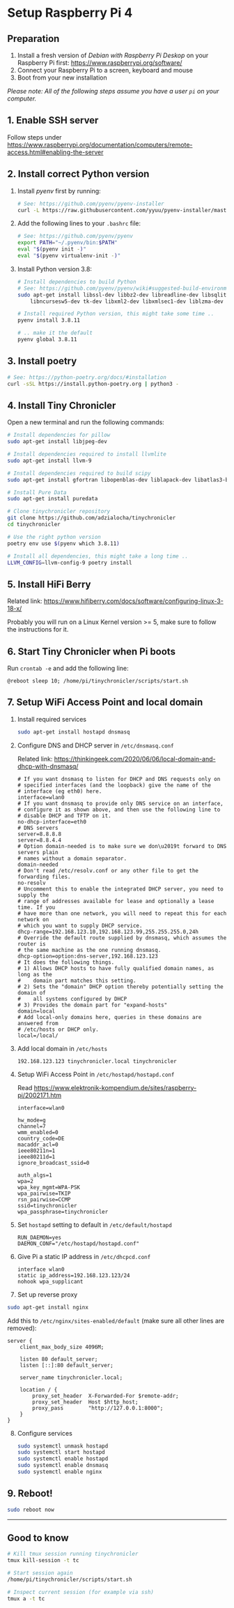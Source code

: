 # Setup Raspberry Pi 4

## Preparation

1. Install a fresh version of *Debian with Raspberry Pi Deskop* on your Raspberry Pi first: https://www.raspberrypi.org/software/
2. Connect your Raspberry Pi to a screen, keyboard and mouse
3. Boot from your new installation

*Please note: All of the following steps assume you have a user `pi` on your computer.*

## 1. Enable SSH server

Follow steps under https://www.raspberrypi.org/documentation/computers/remote-access.html#enabling-the-server

## 2. Install correct Python version

1. Install *pyenv* first by running:

    ```bash
    # See: https://github.com/pyenv/pyenv-installer
    curl -L https://raw.githubusercontent.com/yyuu/pyenv-installer/master/bin/pyenv-installer | bash
    ```

2. Add the following lines to your `.bashrc` file:

    ```bash
    # See: https://github.com/pyenv/pyenv
    export PATH="~/.pyenv/bin:$PATH"
    eval "$(pyenv init -)"
    eval "$(pyenv virtualenv-init -)"
    ```

3. Install Python version 3.8:

    ```bash
    # Install dependencies to build Python
    # See: https://github.com/pyenv/pyenv/wiki#suggested-build-environment
    sudo apt-get install libssl-dev libbz2-dev libreadline-dev libsqlite3-dev \
        libncursesw5-dev tk-dev libxml2-dev libxmlsec1-dev liblzma-dev

    # Install required Python version, this might take some time ..
    pyenv install 3.8.11

    # .. make it the default
    pyenv global 3.8.11
    ```

## 3. Install poetry

```bash
# See: https://python-poetry.org/docs/#installation
curl -sSL https://install.python-poetry.org | python3 -
```

## 4. Install Tiny Chronicler

Open a new terminal and run the following commands:

```bash
# Install dependencies for pillow
sudo apt-get install libjpeg-dev

# Install dependencies required to install llvmlite
sudo apt-get install llvm-9

# Install dependencies required to build scipy
sudo apt-get install gfortran libopenblas-dev liblapack-dev libatlas3-base libgfortran5

# Install Pure Data
sudo apt-get install puredata

# Clone tinychronicler repository
git clone https://github.com/adzialocha/tinychronicler
cd tinychronicler

# Use the right python version
poetry env use $(pyenv which 3.8.11)

# Install all dependencies, this might take a long time ..
LLVM_CONFIG=llvm-config-9 poetry install
```

## 5. Install HiFi Berry

Related link: https://www.hifiberry.com/docs/software/configuring-linux-3-18-x/

Probably you will run on a Linux Kernel version >= 5, make sure to follow the instructions for it.

## 6. Start Tiny Chronicler when Pi boots

Run `crontab -e` and add the following line:

```
@reboot sleep 10; /home/pi/tinychronicler/scripts/start.sh
```

## 7. Setup WiFi Access Point and local domain

1. Install required services

    ```bash
    sudo apt-get install hostapd dnsmasq
    ```

2. Configure DNS and DHCP server in `/etc/dnsmasq.conf`

    Related link: https://thinkingeek.com/2020/06/06/local-domain-and-dhcp-with-dnsmasq/

    ```env
    # If you want dnsmasq to listen for DHCP and DNS requests only on
    # specified interfaces (and the loopback) give the name of the
    # interface (eg eth0) here.
    interface=wlan0
    # If you want dnsmasq to provide only DNS service on an interface,
    # configure it as shown above, and then use the following line to
    # disable DHCP and TFTP on it.
    no-dhcp-interface=eth0
    # DNS servers
    server=8.8.8.8
    server=8.8.4.4
    # Option domain-needed is to make sure we don\u2019t forward to DNS servers plain
    # names without a domain separator.
    domain-needed
    # Don't read /etc/resolv.conf or any other file to get the forwarding files.
    no-resolv
    # Uncomment this to enable the integrated DHCP server, you need to supply the
    # range of addresses available for lease and optionally a lease time. If you
    # have more than one network, you will need to repeat this for each network on
    # which you want to supply DHCP service.
    dhcp-range=192.168.123.10,192.168.123.99,255.255.255.0,24h
    # Override the default route supplied by dnsmasq, which assumes the router is
    # the same machine as the one running dnsmasq.
    dhcp-option=option:dns-server,192.168.123.123
    # It does the following things.
    # 1) Allows DHCP hosts to have fully qualified domain names, as long as the
    #    domain part matches this setting.
    # 2) Sets the "domain" DHCP option thereby potentially setting the domain of
    #    all systems configured by DHCP
    # 3) Provides the domain part for "expand-hosts"
    domain=local
    # Add local-only domains here, queries in these domains are answered from
    # /etc/hosts or DHCP only.
    local=/local/
    ```

3. Add local domain in `/etc/hosts`

    ```env
    192.168.123.123 tinychronicler.local tinychronicler
    ```

4. Setup WiFi Access Point in `/etc/hostapd/hostapd.conf`

    Read https://www.elektronik-kompendium.de/sites/raspberry-pi/2002171.htm

    ```env
    interface=wlan0

    hw_mode=g
    channel=7
    wmm_enabled=0
    country_code=DE
    macaddr_acl=0
    ieee80211n=1
    ieee80211d=1
    ignore_broadcast_ssid=0

    auth_algs=1
    wpa=2
    wpa_key_mgmt=WPA-PSK
    wpa_pairwise=TKIP
    rsn_pairwise=CCMP
    ssid=tinychronicler
    wpa_passphrase=tinychronicler
    ```

5. Set `hostapd` setting to default in `/etc/default/hostapd`

    ```env
    RUN_DAEMON=yes
    DAEMON_CONF="/etc/hostapd/hostapd.conf"
    ```

6. Give Pi a static IP address in `/etc/dhcpcd.conf`

    ```env
    interface wlan0
    static ip_address=192.168.123.123/24
    nohook wpa_supplicant
    ```

7. Set up reverse proxy

```bash
sudo apt-get install nginx
```

Add this to `/etc/nginx/sites-enabled/default` (make sure all other lines are removed):

```
server {
    client_max_body_size 4096M;

    listen 80 default_server;
    listen [::]:80 default_server;

    server_name tinychronicler.local;

    location / {
        proxy_set_header  X-Forwarded-For $remote-addr;
        proxy_set_header  Host $http_host;
        proxy_pass        "http://127.0.0.1:8000";
    }
}
```

8. Configure services

    ```bash
    sudo systemctl unmask hostapd
    sudo systemctl start hostapd
    sudo systemctl enable hostapd
    sudo systemctl enable dnsmasq
    sudo systemctl enable nginx
    ```

## 9. Reboot!

```bash
sudo reboot now
```

---

## Good to know

```bash
# Kill tmux session running tinychronicler
tmux kill-session -t tc

# Start session again
/home/pi/tinychronicler/scripts/start.sh

# Inspect current session (for example via ssh)
tmux a -t tc
```
